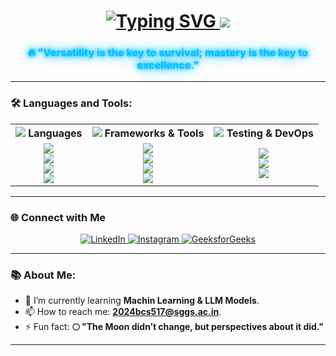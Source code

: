 <h1 align="center">
  <a href="https://git.io/typing-svg">
    <img src="https://readme-typing-svg.herokuapp.com/?font=Fira+Code&size=40&duration=3000&pause=1000&color=00BFFF&center=true&vCenter=true&width=800&height=100&lines=Hi+👋,+I'm+Yuvraj;Open+Source+Contributor;Web+Developer" alt="Typing SVG" />
  </a>
  <img src="https://capsule-render.vercel.app/api?type=waving&color=gradient&customColorList=6&height=120&section=header&text=&fontSize=0" />
</h1>


<h3 align="center" style="color: #00BFFF; text-shadow: 0 0 5px #00BFFF, 0 0 10px #00BFFF, 0 0 20px #00BFFF;">
  🔥 "Versatility is the key to survival; mastery is the key to excellence."
</h3>



---

### 🛠️ Languages and Tools:

<table align="center" style="width:100%; border-collapse: collapse;">
  <tr>
    <th><img src="https://img.icons8.com/fluency/24/code.png"/> Languages</th>
    <th><img src="https://img.icons8.com/fluency/24/computer.png"/> Frameworks & Tools</th>
    <th><img src="https://img.icons8.com/fluency/24/test-tube.png"/> Testing & DevOps</th>
  </tr>
  <tr>
    <td align="center">
      <img src="https://img.shields.io/badge/C++-00599C?style=for-the-badge&logo=c%2B%2B&logoColor=white" /><br>
      <img src="https://img.shields.io/badge/Java-ED8B00?style=for-the-badge&logo=java&logoColor=white" /><br>
      <img src="https://img.shields.io/badge/Go-00ADD8?style=for-the-badge&logo=go&logoColor=white" /><br>
      <img src="https://img.shields.io/badge/JavaScript-F7DF1E?style=for-the-badge&logo=javascript&logoColor=black" />
    </td>
    <td align="center">
      <img src="https://img.shields.io/badge/React-20232A?style=for-the-badge&logo=react&logoColor=61DAFB" /><br>
      <img src="https://img.shields.io/badge/SpringBoot-6DB33F?style=for-the-badge&logo=springboot&logoColor=white" /><br>
      <img src="https://img.shields.io/badge/Firebase-FFCA28?style=for-the-badge&logo=firebase&logoColor=white" /><br>
      <img src="https://img.shields.io/badge/MongoDB-47A248?style=for-the-badge&logo=mongodb&logoColor=white" />
    </td>
    <td align="center">
      <img src="https://img.shields.io/badge/Git-F05032?style=for-the-badge&logo=git&logoColor=white" /><br>
      <img src="https://img.shields.io/badge/Docker-2496ED?style=for-the-badge&logo=docker&logoColor=white" /><br>
      <img src="https://img.shields.io/badge/E2E_Testing-00BFFF?style=for-the-badge&logo=cypress&logoColor=white" />
    </td>
  </tr>
</table>

---

### 🌐 Connect with Me

<p align="center">
  <a href="https://www.linkedin.com/in/yuvraj-patil-39a36b221/" target="_blank">
    <img src="https://img.shields.io/badge/LinkedIn-%230077B5.svg?&style=for-the-badge&logo=linkedin&logoColor=white" alt="LinkedIn"/>
  </a>
  <a href="https://www.instagram.com/yuvrajj_patil/" target="_blank">
    <img src="https://img.shields.io/badge/Instagram-%23E4405F.svg?&style=for-the-badge&logo=instagram&logoColor=white" alt="Instagram"/>
  </a>
  <a href="https://www.geeksforgeeks.org/user/kolkarybkiz/" target="_blank">
    <img src="https://img.shields.io/badge/GFG-%2318B915.svg?&style=for-the-badge&logo=geeksforgeeks&logoColor=white" alt="GeeksforGeeks"/>
  </a>
</p>

---

### 📚 About Me:
- 🌱 I’m currently learning **Machin Learning & LLM Models**.
- 📫 How to reach me: **2024bcs517@sggs.ac.in**.
- ⚡ Fun fact: **🌕 "The Moon didn’t change, but perspectives about it did."**





---


